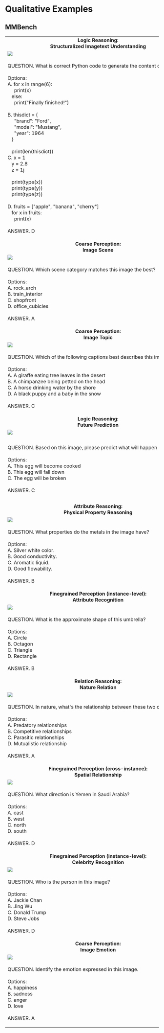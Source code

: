 # Qualitative Examples

## MMBench

<table class="center">
	<tr>
		<td style="text-align:center;", colspan="2"><b>Logic Reasoning:<br>Structuralized Imagetext Understanding</b></td>
		<td style="text-align:center;", colspan="2"><b>Finegrained Perception (cross-instance):<br>Action Recognition</b></td>
	</tr>
	<tr>
		<td colspan="2"><img src="MMBench/1.jpg"></td>
		<td colspan="2"><img src="MMBench/21.jpg"></td>
	</tr>
	<tr>
		<td colspan="2"><p>QUESTION.&nbsp;What&nbsp;is&nbsp;correct&nbsp;Python&nbsp;code&nbsp;to&nbsp;generate&nbsp;the&nbsp;content&nbsp;of&nbsp;the&nbsp;image?<br><br>Options:<br>A.&nbsp;for&nbsp;x&nbsp;in&nbsp;range(6):<br>&nbsp;&nbsp;&nbsp;&nbsp;&nbsp;print(x)<br>&nbsp;&nbsp;&nbsp;else:<br>&nbsp;&nbsp;&nbsp;&nbsp;&nbsp;print("Finally&nbsp;finished!")<br>&nbsp;&nbsp;&nbsp;<br>B.&nbsp;thisdict&nbsp;=&nbsp;{<br>&nbsp;&nbsp;&nbsp;&nbsp;&nbsp;"brand":&nbsp;"Ford",<br>&nbsp;&nbsp;&nbsp;&nbsp;&nbsp;"model":&nbsp;"Mustang",<br>&nbsp;&nbsp;&nbsp;&nbsp;&nbsp;"year":&nbsp;1964<br>&nbsp;&nbsp;&nbsp;}<br>&nbsp;&nbsp;&nbsp;<br>&nbsp;&nbsp;&nbsp;print(len(thisdict))<br>C.&nbsp;x&nbsp;=&nbsp;1<br>&nbsp;&nbsp;&nbsp;y&nbsp;=&nbsp;2.8<br>&nbsp;&nbsp;&nbsp;z&nbsp;=&nbsp;1j<br>&nbsp;&nbsp;&nbsp;<br>&nbsp;&nbsp;&nbsp;print(type(x))<br>&nbsp;&nbsp;&nbsp;print(type(y))<br>&nbsp;&nbsp;&nbsp;print(type(z))<br>&nbsp;&nbsp;&nbsp;<br>D.&nbsp;fruits&nbsp;=&nbsp;["apple",&nbsp;"banana",&nbsp;"cherry"]<br>&nbsp;&nbsp;&nbsp;for&nbsp;x&nbsp;in&nbsp;fruits:<br>&nbsp;&nbsp;&nbsp;&nbsp;&nbsp;print(x)<br><br>ANSWER.&nbsp;D<br></p></td>
		<td colspan="2"><p>QUESTION.&nbsp;Which&nbsp;one&nbsp;is&nbsp;the&nbsp;correct&nbsp;caption&nbsp;of&nbsp;this&nbsp;image?<br><br>Options:<br>A.&nbsp;A&nbsp;man&nbsp;rides&nbsp;a&nbsp;surfboard&nbsp;on&nbsp;a&nbsp;large&nbsp;wave.<br>B.&nbsp;a&nbsp;young&nbsp;boy&nbsp;barefoot&nbsp;holding&nbsp;an&nbsp;umbrella&nbsp;touching&nbsp;the&nbsp;horn&nbsp;of&nbsp;a&nbsp;cow<br>C.&nbsp;A&nbsp;giraffe&nbsp;standing&nbsp;by&nbsp;a&nbsp;stall&nbsp;in&nbsp;a&nbsp;field.<br>D.&nbsp;A&nbsp;stop&nbsp;sign&nbsp;that&nbsp;has&nbsp;been&nbsp;vandalized&nbsp;with&nbsp;graffiti.<br><br>ANSWER.&nbsp;B<br></p></td>
	</tr>
	<tr>
		<td style="text-align:center;", colspan="2"><b>Coarse Perception:<br>Image Scene</b></td>
		<td style="text-align:center;", colspan="2"><b>Finegrained Perception (instance-level):<br>Object Localization</b></td>
	</tr>
	<tr>
		<td colspan="2"><img src="MMBench/812.jpg"></td>
		<td colspan="2"><img src="MMBench/672.jpg"></td>
	</tr>
	<tr>
		<td colspan="2"><p>QUESTION.&nbsp;Which&nbsp;scene&nbsp;category&nbsp;matches&nbsp;this&nbsp;image&nbsp;the&nbsp;best?<br><br>Options:<br>A.&nbsp;rock_arch<br>B.&nbsp;train_interior<br>C.&nbsp;shopfront<br>D.&nbsp;office_cubicles<br><br>ANSWER.&nbsp;A<br></p></td>
		<td colspan="2"><p>QUESTION.&nbsp;How&nbsp;many&nbsp;trucks&nbsp;are&nbsp;in&nbsp;this&nbsp;photo?<br><br>Options:<br>A.&nbsp;six<br>B.&nbsp;five<br>C.&nbsp;seven<br>D.&nbsp;eight<br><br>ANSWER.&nbsp;A<br></p></td>
	</tr>
	<tr>
		<td style="text-align:center;", colspan="2"><b>Coarse Perception:<br>Image Topic</b></td>
		<td style="text-align:center;", colspan="2"><b>Attribute Reasoning:<br>Function Reasoning</b></td>
	</tr>
	<tr>
		<td colspan="2"><img src="MMBench/2789.jpg"></td>
		<td colspan="2"><img src="MMBench/2705.jpg"></td>
	</tr>
	<tr>
		<td colspan="2"><p>QUESTION.&nbsp;Which&nbsp;of&nbsp;the&nbsp;following&nbsp;captions&nbsp;best&nbsp;describes&nbsp;this&nbsp;image?<br><br>Options:<br>A.&nbsp;A&nbsp;giraffe&nbsp;eating&nbsp;tree&nbsp;leaves&nbsp;in&nbsp;the&nbsp;desert<br>B.&nbsp;A&nbsp;chimpanzee&nbsp;being&nbsp;petted&nbsp;on&nbsp;the&nbsp;head<br>C.&nbsp;A&nbsp;horse&nbsp;drinking&nbsp;water&nbsp;by&nbsp;the&nbsp;shore<br>D.&nbsp;A&nbsp;black&nbsp;puppy&nbsp;and&nbsp;a&nbsp;baby&nbsp;in&nbsp;the&nbsp;snow<br><br>ANSWER.&nbsp;C<br></p></td>
		<td colspan="2"><p>QUESTION.&nbsp;What's&nbsp;the&nbsp;function&nbsp;of&nbsp;the&nbsp;demonstrated&nbsp;object?<br><br>Options:<br>A.&nbsp;Tracking&nbsp;and&nbsp;organizing&nbsp;dates,&nbsp;days,&nbsp;weeks,&nbsp;months,&nbsp;and&nbsp;years.<br>B.&nbsp;Displaying&nbsp;and&nbsp;indicating&nbsp;the&nbsp;current&nbsp;time.<br>C.&nbsp;Reflecting&nbsp;and&nbsp;providing&nbsp;a&nbsp;reflection&nbsp;of&nbsp;the&nbsp;viewer's&nbsp;appearance.<br>D.&nbsp;Providing&nbsp;a&nbsp;comfortable&nbsp;sleeping&nbsp;and&nbsp;resting&nbsp;place.<br><br>ANSWER.&nbsp;A<br></p></td>
	</tr>
	<tr>
		<td style="text-align:center;", colspan="2"><b>Logic Reasoning:<br>Future Prediction</b></td>
		<td style="text-align:center;", colspan="2"><b>Attribute Reasoning:<br>Identity Reasoning</b></td>
	</tr>
	<tr>
		<td colspan="2"><img src="MMBench/2222.jpg"></td>
		<td colspan="2"><img src="MMBench/2368.jpg"></td>
	</tr>
	<tr>
		<td colspan="2"><p>QUESTION.&nbsp;Based&nbsp;on&nbsp;this&nbsp;image,&nbsp;please&nbsp;predict&nbsp;what&nbsp;will&nbsp;happen&nbsp;next?<br><br>Options:<br>A.&nbsp;This&nbsp;egg&nbsp;will&nbsp;become&nbsp;cooked<br>B.&nbsp;This&nbsp;egg&nbsp;will&nbsp;fall&nbsp;down<br>C.&nbsp;The&nbsp;egg&nbsp;will&nbsp;be&nbsp;broken<br><br>ANSWER.&nbsp;C<br></p></td>
		<td colspan="2"><p>QUESTION.&nbsp;What&nbsp;sport&nbsp;are&nbsp;they&nbsp;athletes&nbsp;of?<br><br>Options:<br>A.&nbsp;weightlifting<br>B.&nbsp;diving<br>C.&nbsp;shooting<br>D.&nbsp;gymnastics<br><br>ANSWER.&nbsp;B<br></p></td>
	</tr>
	<tr>
		<td style="text-align:center;", colspan="2"><b>Attribute Reasoning:<br>Physical Property Reasoning</b></td>
		<td style="text-align:center;", colspan="2"><b>Relation Reasoning:<br>Social Relation</b></td>
	</tr>
	<tr>
		<td colspan="2"><img src="MMBench/862.jpg"></td>
		<td colspan="2"><img src="MMBench/1156.jpg"></td>
	</tr>
	<tr>
		<td colspan="2"><p>QUESTION.&nbsp;What&nbsp;properties&nbsp;do&nbsp;the&nbsp;metals&nbsp;in&nbsp;the&nbsp;image&nbsp;have?<br><br>Options:<br>A.&nbsp;Silver&nbsp;white&nbsp;color.<br>B.&nbsp;Good&nbsp;conductivity.<br>C.&nbsp;Aromatic&nbsp;liquid.<br>D.&nbsp;Good&nbsp;flowability.<br><br>ANSWER.&nbsp;B<br></p></td>
		<td colspan="2"><p>QUESTION.&nbsp;What&nbsp;can&nbsp;be&nbsp;the&nbsp;relationship&nbsp;between&nbsp;the&nbsp;two&nbsp;persons&nbsp;in&nbsp;this&nbsp;image?<br><br>Options:<br>A.&nbsp;Father&nbsp;and&nbsp;daughter<br>B.&nbsp;Mother&nbsp;and&nbsp;son<br>C.&nbsp;Brother&nbsp;and&nbsp;sister<br>D.&nbsp;Husband&nbsp;and&nbsp;wife<br><br>ANSWER.&nbsp;B<br></p></td>
	</tr>
	<tr>
		<td style="text-align:center;", colspan="2"><b>Finegrained Perception (instance-level):<br>Attribute Recognition</b></td>
		<td style="text-align:center;", colspan="2"><b>Relation Reasoning:<br>Physical Relation</b></td>
	</tr>
	<tr>
		<td colspan="2"><img src="MMBench/2318.jpg"></td>
		<td colspan="2"><img src="MMBench/2399.jpg"></td>
	</tr>
	<tr>
		<td colspan="2"><p>QUESTION.&nbsp;What&nbsp;is&nbsp;the&nbsp;approximate&nbsp;shape&nbsp;of&nbsp;this&nbsp;umbrella?<br><br>Options:<br>A.&nbsp;Circle<br>B.&nbsp;Octagon<br>C.&nbsp;Triangle<br>D.&nbsp;Rectangle<br><br>ANSWER.&nbsp;B<br></p></td>
		<td colspan="2"><p>QUESTION.&nbsp;Who&nbsp;is&nbsp;closer&nbsp;to&nbsp;the&nbsp;football&nbsp;in&nbsp;the&nbsp;image,&nbsp;the&nbsp;player&nbsp;in&nbsp;the&nbsp;black&nbsp;jersey&nbsp;or&nbsp;the&nbsp;player&nbsp;in&nbsp;the&nbsp;green&nbsp;jersey?<br><br>Options:<br>A.&nbsp;The&nbsp;player&nbsp;in&nbsp;the&nbsp;black&nbsp;jersey.<br>B.&nbsp;The&nbsp;player&nbsp;in&nbsp;the&nbsp;green&nbsp;jersey.<br>C.&nbsp;They&nbsp;are&nbsp;equally&nbsp;close.<br>D.&nbsp;It&nbsp;cannot&nbsp;be&nbsp;determined.<br><br>ANSWER.&nbsp;B<br></p></td>
	</tr>
	<tr>
		<td style="text-align:center;", colspan="2"><b>Relation Reasoning:<br>Nature Relation</b></td>
		<td style="text-align:center;", colspan="2"><b>Finegrained Perception (cross-instance):<br>Attribute Comparison</b></td>
	</tr>
	<tr>
		<td colspan="2"><img src="MMBench/2967.jpg"></td>
		<td colspan="2"><img src="MMBench/318.jpg"></td>
	</tr>
	<tr>
		<td colspan="2"><p>QUESTION.&nbsp;In&nbsp;nature,&nbsp;what's&nbsp;the&nbsp;relationship&nbsp;between&nbsp;these&nbsp;two&nbsp;creatures?<br><br>Options:<br>A.&nbsp;Predatory&nbsp;relationships<br>B.&nbsp;Competitive&nbsp;relationships<br>C.&nbsp;Parasitic&nbsp;relationships<br>D.&nbsp;Mutualistic&nbsp;relationship<br><br>ANSWER.&nbsp;A<br></p></td>
		<td colspan="2"><p>QUESTION.&nbsp;Which&nbsp;solution&nbsp;has&nbsp;a&nbsp;higher&nbsp;concentration&nbsp;of&nbsp;green&nbsp;particles?<br>HINT.&nbsp;The&nbsp;diagram&nbsp;below&nbsp;is&nbsp;a&nbsp;model&nbsp;of&nbsp;two&nbsp;solutions.&nbsp;Each&nbsp;green&nbsp;ball&nbsp;represents&nbsp;one&nbsp;particle&nbsp;of&nbsp;solute.<br><br>Options:<br>A.&nbsp;neither;&nbsp;their&nbsp;concentrations&nbsp;are&nbsp;the&nbsp;same<br>B.&nbsp;Solution&nbsp;B<br>C.&nbsp;Solution&nbsp;A<br><br>ANSWER.&nbsp;B<br></p></td>
	</tr>
	<tr>
		<td style="text-align:center;", colspan="2"><b>Finegrained Perception (cross-instance):<br>Spatial Relationship</b></td>
		<td style="text-align:center;", colspan="2"><b>Finegrained Perception (instance-level):<br>OCR</b></td>
	</tr>
	<tr>
		<td colspan="2"><img src="MMBench/2870.jpg"></td>
		<td colspan="2"><img src="MMBench/1745.jpg"></td>
	</tr>
	<tr>
		<td colspan="2"><p>QUESTION.&nbsp;What&nbsp;direction&nbsp;is&nbsp;Yemen&nbsp;in&nbsp;Saudi&nbsp;Arabia?<br><br>Options:<br>A.&nbsp;east<br>B.&nbsp;west<br>C.&nbsp;north<br>D.&nbsp;south<br><br>ANSWER.&nbsp;D<br></p></td>
		<td colspan="2"><p>QUESTION.&nbsp;What&nbsp;does&nbsp;this&nbsp;picture&nbsp;want&nbsp;to&nbsp;express?<br><br>Options:<br>A.&nbsp;We&nbsp;are&nbsp;expected&nbsp;to&nbsp;care&nbsp;for&nbsp;green&nbsp;plants.<br>B.&nbsp;We&nbsp;are&nbsp;expected&nbsp;to&nbsp;care&nbsp;for&nbsp;the&nbsp;earth.<br>C.&nbsp;We&nbsp;are&nbsp;expected&nbsp;to&nbsp;stay&nbsp;positive.<br>D.&nbsp;We&nbsp;are&nbsp;expected&nbsp;to&nbsp;work&nbsp;hard.<br><br>ANSWER.&nbsp;B<br></p></td>
	</tr>
	<tr>
		<td style="text-align:center;", colspan="2"><b>Finegrained Perception (instance-level):<br>Celebrity Recognition</b></td>
		<td style="text-align:center;", colspan="2"><b>Coarse Perception:<br>Image Style</b></td>
	</tr>
	<tr>
		<td colspan="2"><img src="MMBench/718.jpg"></td>
		<td colspan="2"><img src="MMBench/503.jpg"></td>
	</tr>
	<tr>
		<td colspan="2"><p>QUESTION.&nbsp;Who&nbsp;is&nbsp;the&nbsp;person&nbsp;in&nbsp;this&nbsp;image?<br><br>Options:<br>A.&nbsp;Jackie&nbsp;Chan<br>B.&nbsp;Jing&nbsp;Wu<br>C.&nbsp;Donald&nbsp;Trump<br>D.&nbsp;Steve&nbsp;Jobs<br><br>ANSWER.&nbsp;D<br></p></td>
		<td colspan="2"><p>QUESTION.&nbsp;Which&nbsp;can&nbsp;be&nbsp;the&nbsp;associated&nbsp;text&nbsp;with&nbsp;this&nbsp;image&nbsp;posted&nbsp;on&nbsp;twitter<br><br>Options:<br>A.&nbsp;I&nbsp;painted&nbsp;a&nbsp;picture&nbsp;of&nbsp;sushi.&nbsp;It's&nbsp;a&nbsp;colorful&nbsp;and&nbsp;tasty&nbsp;scene.<br>B.&nbsp;look&nbsp;at&nbsp;this&nbsp;cute&nbsp;toy&nbsp;sushi&nbsp;set&nbsp;🥹<br>C.&nbsp;St.&nbsp;Louis&nbsp;Sushi&nbsp;(ham&nbsp;wrapped&nbsp;around&nbsp;cream&nbsp;cheese&nbsp;and&nbsp;a&nbsp;pickle)<br>D.&nbsp;Perfect&nbsp;Sushi&nbsp;Cake&nbsp;with&nbsp;Fresh&nbsp;Salmon&nbsp;and&nbsp;Avocado&nbsp;A&nbsp;sushi&nbsp;cake&nbsp;is&nbsp;a&nbsp;unique&nbsp;twist&nbsp;on&nbsp;traditional&nbsp;sushi&nbsp;that&nbsp;is&nbsp;perfect&nbsp;for&nbsp;special&nbsp;occasions&nbsp;or&nbsp;a&nbsp;fun&nbsp;meal&nbsp;with&nbsp;friends&nbsp;and&nbsp;family.&nbsp;#SushiCake&nbsp;#salmonavocado&nbsp;#avocado&nbsp;#avocadotoast&nbsp;#cake&nbsp;#recipe&nbsp;#dinner&nbsp;#food&nbsp;#FoodieBeauty<br><br>ANSWER.&nbsp;A<br></p></td>
	</tr>
	<tr>
		<td style="text-align:center;", colspan="2"><b>Coarse Perception:<br>Image Emotion</b></td>
		<td style="text-align:center;", colspan="2"><b>Coarse Perception:<br>Image Quality</b></td>
	</tr>
	<tr>
		<td colspan="2"><img src="MMBench/544.jpg"></td>
		<td colspan="2"><img src="MMBench/768.jpg"></td>
	</tr>
	<tr>
		<td colspan="2"><p>QUESTION.&nbsp;Identify&nbsp;the&nbsp;emotion&nbsp;expressed&nbsp;in&nbsp;this&nbsp;image.<br><br>Options:<br>A.&nbsp;happiness<br>B.&nbsp;sadness<br>C.&nbsp;anger<br>D.&nbsp;love<br><br>ANSWER.&nbsp;A<br></p></td>
		<td colspan="2"><p>QUESTION.&nbsp;Which&nbsp;image&nbsp;is&nbsp;the&nbsp;brightest&nbsp;one?<br><br>Options:<br>A.&nbsp;upper&nbsp;left<br>B.&nbsp;upper&nbsp;right<br>C.&nbsp;down&nbsp;left<br>D.&nbsp;down&nbsp;right<br><br>ANSWER.&nbsp;C<br></p></td>
	</tr>
</table>

